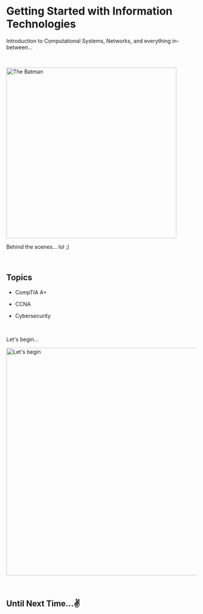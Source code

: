 # Getting Started with Information Technologies

Introduction to Computational Systems, Networks, and everything in-between...

&nbsp;

<img src="./Resources/memes/theBatman.jpg" alt='The Batman' width=450>

Behind the scenes... lol ;)

&nbsp;

## Topics

- CompTIA A+

- CCNA

- Cybersecurity

&nbsp;

Let's begin...

<img src="./Resources/memes/letsBegin.jpg" alt="Let's begin" width=600>

&nbsp;

## Until Next Time...✌️
